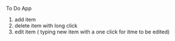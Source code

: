 To Do App

1. add item
2. delete item with long click
3. edit item ( typing new item with a one click for itme to be edited)
